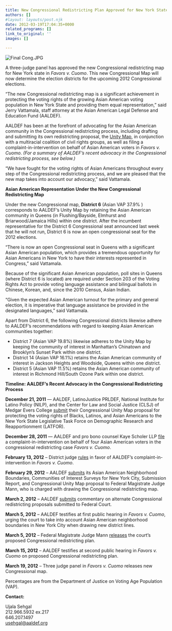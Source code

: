 ```yaml
---
title: New Congressional Redistricting Plan Approved for New York State
authors: []
#layout: layouts/post.njk
date: 2012-03-19T17:04:35+0000
related_programs: []
link_to_original: ''
images: []

---
```

![Final Cong.JPG](/uploads/Final%20Cong.JPG)

A three-judge panel has approved the new Congressional redistricting map for New York state in _Favors v. Cuomo_. This new Congressional Map will now determine the election districts for the upcoming 2012 Congressional elections.

“The new Congressional redistricting map is a significant achievement in protecting the voting rights of the growing Asian American voting population in New York State and providing them equal representation,” said Jerry Vattamala, staff attorney at the Asian American Legal Defense and Education Fund (AALDEF).

AALDEF has been at the forefront of advocating for the Asian American community in the Congressional redistricting process, including drafting and submitting its own redistricting proposal, the [Unity Map](/updates/unity-map/), in conjunction with a multiracial coalition of civil rights groups, as well as filing a complaint-in-intervention on behalf of Asian American voters in _Favors_ _v. Cuomo_.  _(For a summary of AALDEF’s recent advocacy in the Congressional redistricting process, see below.)_

“We have fought for the voting rights of Asian Americans throughout every step of the Congressional redistricting process, and we are pleased that the new map takes into account our advocacy,” said Vattamala.

**Asian American Representation Under the New Congressional Redistricting Map**

Under the new Congressional map, **District 6** (Asian VAP 37.9% ) corresponds to AALDEF’s Unity Map by retaining the Asian American community in Queens (in Flushing/Bayside, Elmhurst and Briarwood/Jamaica Hills) within one district. After the incumbent representative for the District 6 Congressional seat announced last week that he will not run, District 6 is now an open congressional seat for the 2012 elections.

“There is now an open Congressional seat in Queens with a significant Asian American population, which provides a tremendous opportunity for Asian Americans in New York to have their interests represented in Congress,” said Vattamala.

Because of the significant Asian American population, poll sites in Queens (where District 6 is located) are required under Section 203 of the Voting Rights Act to provide voting language assistance and bilingual ballots in Chinese, Korean, and, since the 2010 Census, Asian Indian.

“Given the expected Asian American turnout for the primary and general election, it is imperative that language assistance be provided in the designated languages,” said Vattamala.

Apart from District 6, the following Congressional districts likewise adhere to AALDEF’s recommendations with regard to keeping Asian American communities together:

* District 7 (Asian VAP 19.8%) likewise adheres to the Unity Map by keeping the community of interest in Manhattan’s Chinatown and Brooklyn’s Sunset Park within one district.
* District 14 (Asian VAP 16.1%) retains the Asian American community of interest in Jackson Heights and Woodside, Queens within one district.
* District 5 (Asian VAP 11.5%) retains the Asian American community of interest in Richmond Hill/South Ozone Park within one district.

**Timeline: AALDEF’s Recent Advocacy in the Congressional Redistricting Process**

**December 21, 2011** — AALDEF, LatinoJustice PRLDEF, National Institute for Latino Policy (NILP), and the Center for Law and Social Justice (CLSJ) of Medgar Evers College [submit](/press-release/civil-rights-groups-present-revised-unity-map-redistricting/) their Congressional Unity Map proposal for protecting the voting rights of Blacks, Latinos, and Asian Americans to the New York State Legislative Task Force on Demographic Research and Reapportionment (LATFOR).

**December 28, 2011** — AALDEF and pro bono counsel Kaye Scholer LLP [file](/press-release/aaldef-files-complaint-on-behalf-of-asian-american-voters-in-new-york-redistricting-case/) a complaint-in-intervention on behalf of four Asian American voters in the congressional redistricting case _Favors v. Cuomo_.

**February 13, 2012** – District judge [rules](/press-release/district-judge-rules-in-favor-of-aaldefs-redistricting-complaint-in-favors-v-cuomo/) in favor of AALDEF’s complaint-in-intervention in _Favors v. Cuomo_.

**February 29, 2012** – AALDEF [submits](/press-release/aaldef-formally-submits-new-york-redistricting-proposal-to-federal-court/) its Asian American Neighborhood Boundaries, Communities of Interest Surveys for New York City, Submission Report, and Congressional Unity Map proposal to Federal Magistrate Judge Mann, who is charged with drawing the Congressional redistricting map.

**March 2, 2012** – AALDEF [submits](/uploads/pdf/Favors%20-%20AALDEF%20Response%20to%20Submissions.pdf) commentary on alternate Congressional redistricting proposals submitted to Federal Court.

**March 5, 2012** – AALDEF testifies at first public hearing in _Favors v. Cuomo_, urging the court to take into account Asian American neighborhood boundaries in New York City when drawing new district lines.

**March 5, 2012** – Federal Magistrate Judge Mann [releases](/press-release/aaldef-commends-court-drawn-congressional-redistricting-plan-for-keeping-asian-american-communities/) the court’s proposed Congressional redistricting plan.

**March 15, 2012** – AALDEF testifies at second public hearing in _Favors v. Cuomo_ on proposed Congressional redistricting plan.

**March 19, 2012** – Three judge panel in _Favors v. Cuomo_ releases new Congressional map.

Percentages are from the Department of Justice on Voting Age Population (VAP).

**Contact:**

Ujala Sehgal  
212\.966.5932 ex.217  
646\.207.1497  
[usehgal@aaldef.org](mailto:usehgal@aaldef.org)